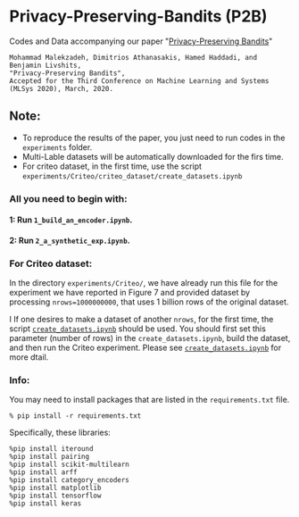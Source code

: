 # Privacy-Preserving-Bandits (P2B)
Codes and Data accompanying our paper "[Privacy-Preserving Bandits](https://arxiv.org/pdf/1909.04421.pdf
)"
```
Mohammad Malekzadeh, Dimitrios Athanasakis, Hamed Haddadi, and Benjamin Livshits,
"Privacy-Preserving Bandits", 
Accepted for the Third Conference on Machine Learning and Systems (MLSys 2020), March, 2020.
```
## Note:
* To reproduce the results of the paper, you just need to run codes in the `experiments` folder.
* Multi-Lable datasets will be automatically downloaded for the firs time.
* For criteo dataset, in the first time, use the script `experiments/Criteo/criteo_dataset/create_datasets.ipynb`

### All you need to begin with:
#### 1: Run `1_build_an_encoder.ipynb`.
#### 2: Run `2_a_synthetic_exp.ipynb`.

### For Criteo dataset:
In the directory `experiments/Criteo/`, we have already run this file for the experiment we have reported in Figure 7 and provided dataset by processing `nrows=1000000000`, that uses 1 billion rows of the original dataset.

I If one desires to make a dataset of another `nrows`, for the first time, the script [`create_datasets.ipynb`](https://github.com/mmalekzadeh/privacy-preserving-bandits/tree/master/experiments/Criteo/criteo_dataset) should be used.
You should first set this parameter (number of rows) in the  `create_datasets.ipynb`, build the dataset, and then run the Criteo experiment. Please see [`create_datasets.ipynb`](https://github.com/mmalekzadeh/privacy-preserving-bandits/tree/master/experiments/Criteo/criteo_dataset) for more dtail.


### Info:
You may need to install packages that are listed in the `requirements.txt` file.
 ```
 % pip install -r requirements.txt 
 ```

Specifically, these libraries:
```
%pip install iteround
%pip install pairing 
%pip install scikit-multilearn
%pip install arff
%pip install category_encoders
%pip install matplotlib
%pip install tensorflow
%pip install keras
```
